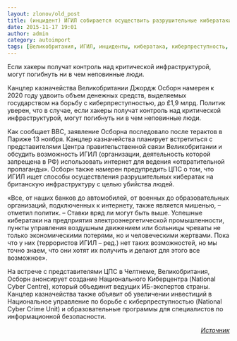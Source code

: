 ```yaml
---
layout: zlonov/old_post
title: (инцидент) ИГИЛ собирается осуществить разрушительные кибератаки на Великобританию
date: 2015-11-17 19:01
author: admin
category: autoimport
tags: [Великобритания, ИГИЛ, инциденты, кибератака, киберпреступность, угроза]
---
```

<p class="preview">Если хакеры получат контроль над критической инфраструктурой, могут погибнуть ни в чем неповинные люди.

<div class="news-full-content">

Канцлер казначейства Великобритании Джордж Осборн намерен к 2020 году удвоить объем денежных средств, выделяемых государством на борьбу с киберпреступностью, до £1,9 млрд. Политик уверен, что в случае, если хакеры получат контроль над критической инфраструктурой, могут погибнуть ни в чем неповинные люди.

Как сообщает BBC, заявление Осборна последовало после терактов в Париже 13 ноября. Канцлер казначейства планирует встретиться с представителями Центра правительственной связи Великобритании и обсудить возможность ИГИЛ (организации, деятельность которой запрещена в РФ) использовать интернет для ведения «отвратительной пропаганды». Осборн также намерен предупредить ЦПС о том, что ИГИЛ ищет способы осуществления разрушительных кибератак на британскую инфраструктуру с целью убийства людей.

«Все, от наших банков до автомобилей, от военных до образовательных организаций, подключенных к интернету, также является мишенью, – отметил политик. – Ставки вряд ли могут быть выше. Успешные кибератаки на предприятия электроэнергетической промышленности, пункты управления воздушным движением или больницы чреваты не только экономическими потерями, но и человеческими жертвами. Пока что у них (террористов ИГИЛ – ред.) нет таких возможностей, но мы точно знаем, что они хотят их получить и делают для этого все возможное».

На встрече с представителями ЦПС в Челтнеме, Великобритания, Осборн анонсирует создание Национального Киберцентра (National Cyber Centre), который объединит ведущих ИБ-экспертов страны. Канцлер казначейства также объявит об увеличении инвестиций в Национальное управление по борьбе с киберпреступностью (National Cyber Crime Unit) и образовательные программы для специалистов по информационной безопасности.
<p style="text-align: right;"><em><a href="http://www.securitylab.ru/news/476834.php" target="_blank">Источник</a></em>

</div>
